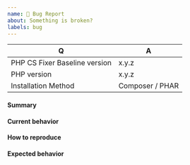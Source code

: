 ```yaml
---
name: 🐞 Bug Report
about: Something is broken?
labels: bug
---
```


<!--
- Please do not report an issue if you are not using "PHP CS Fixer Baseline" directly, but rather a third-party wrapper around it.
- Please fill in this template according to your issue.
- Please keep the table shown below at the top of your issue.
- Please include the output of "composer info | sort" if you installed "PHP CS Fixer Baseline" using Composer.
- Please post code as text (using proper markup). Do not post screenshots of code.
- Please make sure that you have configured your PHP interpreter like so: `error_reporting=-1`, `zend.assertions=1`.
- Please remove this comment before submitting your issue.
-->

| Q                             | A               |
|-------------------------------|-----------------|
| PHP CS Fixer Baseline version | x.y.z           |
| PHP version                   | x.y.z           |
| Installation Method           | Composer / PHAR |

#### Summary

<!-- Provide a summary describing the problem you are experiencing. -->

#### Current behavior

<!-- What is the current (buggy) behavior? -->

#### How to reproduce

<!-- Provide steps to reproduce the bug. -->

#### Expected behavior

<!-- What was the expected (correct) behavior? -->
